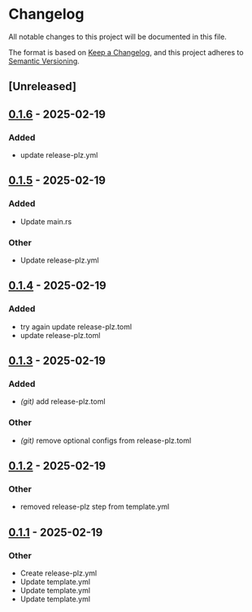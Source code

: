 # Changelog

All notable changes to this project will be documented in this file.

The format is based on [Keep a Changelog](https://keepachangelog.com/en/1.0.0/),
and this project adheres to [Semantic Versioning](https://semver.org/spec/v2.0.0.html).

## [Unreleased]

## [0.1.6](https://github.com/pakho12/rust-githubaction-demo/compare/v0.1.5...v0.1.6) - 2025-02-19

### Added

- update release-plz.yml

## [0.1.5](https://github.com/pakho12/rust-githubaction-demo/compare/v0.1.4...v0.1.5) - 2025-02-19

### Added

- Update main.rs

### Other

- Update release-plz.yml

## [0.1.4](https://github.com/pakho12/rust-githubaction-demo/compare/v0.1.3...v0.1.4) - 2025-02-19

### Added

- try again update release-plz.toml
- update release-plz.toml

## [0.1.3](https://github.com/pakho12/rust-githubaction-demo/compare/v0.1.2...v0.1.3) - 2025-02-19

### Added

- *(git)* add release-plz.toml

### Other

- *(git)* remove optional configs from release-plz.toml

## [0.1.2](https://github.com/pakho12/rust-githubaction-demo/compare/v0.1.1...v0.1.2) - 2025-02-19

### Other

- removed release-plz step from template.yml

## [0.1.1](https://github.com/pakho12/rust-githubaction-demo/compare/v0.1.0...v0.1.1) - 2025-02-19

### Other

- Create release-plz.yml
- Update template.yml
- Update template.yml
- Update template.yml
